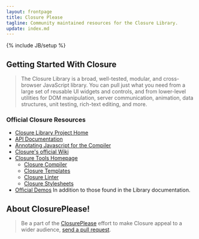 ```yaml
---
layout: frontpage
title: Closure Please
tagline: Community maintained resources for the Closure Library.
update: index.md
---
```

{% include JB/setup %}


## Getting Started With Closure

> The Closure Library is a broad, well-tested, modular, and cross-browser JavaScript library. You can pull just what you need from a large set of reusable UI widgets and controls, and from lower-level utilities for DOM manipulation, server communication, animation, data structures, unit testing, rich-text editing, and more.

### Official Closure Resources

* [Closure Library Project Home](https://code.google.com/p/closure-library/)
* [API Documentation](http://docs.closure-library.googlecode.com/git/index.html)
* [Annotating Javascript for the Compiler](https://developers.google.com/closure/compiler/docs/js-for-compiler?hl=en)
* [Closure's official Wiki](https://code.google.com/p/closure-library/w/list)
* [Closure Tools Homepage](https://developers.google.com/closure/)
  - [Closure Compiler](https://developers.google.com/closure/compiler/)
  - [Closure Templates](https://developers.google.com/closure/templates/)
  - [Closure Linter](https://developers.google.com/closure/utilities/)
  - [Closure Stylesheets](https://code.google.com/p/closure-stylesheets/)
* [Official Demos](https://closure-library.googlecode.com/git/closure/goog/demos/index.html) In addition to those found in the Library documentation.

## About ClosurePlease!

> Be a part of the [ClosurePlease](https://github.com/closureplease) effort to make Closure appeal to a wider audience, [send a pull request][repo].


[closure externs]: https://code.google.com/p/closure-compiler/source/browse/#git%2Fcontrib%2Fexterns "Closure contrib externs"
[externs extractor]: http://www.dotnetwise.com/Code/Externs/ "Closure Compiler Externs Extractor"
[closure compiler]: https://developers.google.com/closure/compiler/ "Google Closure Library Compiler"
[closure library]: https://developers.google.com/closure/library/ "Google Closure Library"
[Externs]: https://developers.google.com/closure/compiler/docs/api-tutorial3#externs "Closure Compiler externs file"
[externs page]: /externs/ "Externs collection"
[repo]: https://github.com/closureplease/closureplease.com "This repository"
[closure guide]: http://www.amazon.com/gp/product/1449381871?ie=UTF8&tag=bolinfestcom-20&link_code=as3&camp=211189&creative=373489&creativeASIN=1449381871 "Closure The Definitive Guide"
[programmingclosure]: http://www.programmingclosure.com/ "Resources for Closure Developers"
[google closure]: http://www.googleclosure.com/ "Guides, examples tips and trix"
